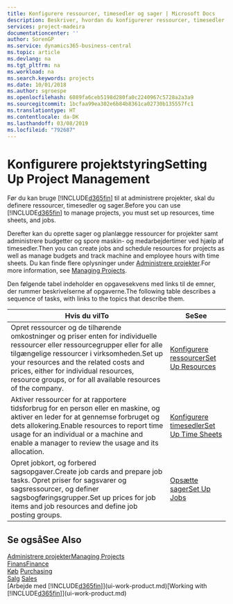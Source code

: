 ```yaml
---
title: Konfigurere ressourcer, timesedler og sager | Microsoft Docs
description: Beskriver, hvordan du konfigurerer ressourcer, timesedler og sager til at administrere projekter.
services: project-madeira
documentationcenter: ''
author: SorenGP
ms.service: dynamics365-business-central
ms.topic: article
ms.devlang: na
ms.tgt_pltfrm: na
ms.workload: na
ms.search.keywords: projects
ms.date: 10/01/2018
ms.author: sgroespe
ms.openlocfilehash: 6089fa6ceb5198d280fa0c2240967c5728a2a3a9
ms.sourcegitcommit: 1bcfaa99ea302e6b84b8361ca02730b135557fc1
ms.translationtype: HT
ms.contentlocale: da-DK
ms.lasthandoff: 03/08/2019
ms.locfileid: "792687"
---
```

# <a name="setting-up-project-management"></a><span data-ttu-id="a0e23-103">Konfigurere projektstyring</span><span class="sxs-lookup"><span data-stu-id="a0e23-103">Setting Up Project Management</span></span>
<span data-ttu-id="a0e23-104">Før du kan bruge [!INCLUDE[d365fin](includes/d365fin_md.md)] til at administrere projekter, skal du definere ressourcer, timesedler og sager.</span><span class="sxs-lookup"><span data-stu-id="a0e23-104">Before you can use [!INCLUDE[d365fin](includes/d365fin_md.md)] to manage projects, you must set up resources, time sheets, and jobs.</span></span>

<span data-ttu-id="a0e23-105">Derefter kan du oprette sager og planlægge ressourcer for projekter samt administrere budgetter og spore maskin- og medarbejdertimer ved hjælp af timesedler.</span><span class="sxs-lookup"><span data-stu-id="a0e23-105">Then you can create jobs and schedule resources for projects as well as manage budgets and track machine and employee hours with time sheets.</span></span> <span data-ttu-id="a0e23-106">Du kan finde flere oplysninger under [Administrere projekter](projects-manage-projects.md).</span><span class="sxs-lookup"><span data-stu-id="a0e23-106">For more information, see [Managing Projects](projects-manage-projects.md).</span></span>  

<span data-ttu-id="a0e23-107">Den følgende tabel indeholder en opgavesekvens med links til de emner, der rummer beskrivelserne af opgaverne.</span><span class="sxs-lookup"><span data-stu-id="a0e23-107">The following table describes a sequence of tasks, with links to the topics that describe them.</span></span>

| <span data-ttu-id="a0e23-108">Hvis du vil</span><span class="sxs-lookup"><span data-stu-id="a0e23-108">To</span></span> | <span data-ttu-id="a0e23-109">Se</span><span class="sxs-lookup"><span data-stu-id="a0e23-109">See</span></span> |
| --- | --- |
| <span data-ttu-id="a0e23-110">Opret ressourcer og de tilhørende omkostninger og priser enten for individuelle ressourcer eller ressourcegrupper eller for alle tilgængelige ressourcer i virksomheden.</span><span class="sxs-lookup"><span data-stu-id="a0e23-110">Set up your resources and the related costs and prices, either for individual resources, resource groups, or for all available resources of the company.</span></span> |[<span data-ttu-id="a0e23-111">Konfigurere ressourcer</span><span class="sxs-lookup"><span data-stu-id="a0e23-111">Set Up Resources</span></span>](projects-how-setup-resources.md) |
| <span data-ttu-id="a0e23-112">Aktiver ressourcer for at rapportere tidsforbrug for en person eller en maskine, og aktiver en leder for at gennemse forbruget og dets allokering.</span><span class="sxs-lookup"><span data-stu-id="a0e23-112">Enable resources to report time usage for an individual or a machine and enable a manager to review the usage and its allocation.</span></span> |[<span data-ttu-id="a0e23-113">Konfigurere timesedler</span><span class="sxs-lookup"><span data-stu-id="a0e23-113">Set Up Time Sheets</span></span>](projects-how-setup-time-sheets.md) |
| <span data-ttu-id="a0e23-114">Opret jobkort, og forbered sagsopgaver.</span><span class="sxs-lookup"><span data-stu-id="a0e23-114">Create job cards and prepare job tasks.</span></span> <span data-ttu-id="a0e23-115">Opret priser for sagsvarer og sagsressourcer, og definer sagsbogføringsgrupper.</span><span class="sxs-lookup"><span data-stu-id="a0e23-115">Set up prices for job items and job resources and define job posting groups.</span></span> |[<span data-ttu-id="a0e23-116">Opsætte sager</span><span class="sxs-lookup"><span data-stu-id="a0e23-116">Set Up Jobs</span></span>](projects-how-setup-jobs.md) |

## <a name="see-also"></a><span data-ttu-id="a0e23-117">Se også</span><span class="sxs-lookup"><span data-stu-id="a0e23-117">See Also</span></span>
[<span data-ttu-id="a0e23-118">Administrere projekter</span><span class="sxs-lookup"><span data-stu-id="a0e23-118">Managing Projects</span></span>](projects-manage-projects.md)  
[<span data-ttu-id="a0e23-119">Finans</span><span class="sxs-lookup"><span data-stu-id="a0e23-119">Finance</span></span>](finance.md)  
<span data-ttu-id="a0e23-120">[Køb](purchasing-manage-purchasing.md)       </span><span class="sxs-lookup"><span data-stu-id="a0e23-120">[Purchasing](purchasing-manage-purchasing.md)       </span></span>  
<span data-ttu-id="a0e23-121">[Salg](sales-manage-sales.md)   </span><span class="sxs-lookup"><span data-stu-id="a0e23-121">[Sales](sales-manage-sales.md)   </span></span>  
<span data-ttu-id="a0e23-122">[Arbejde med [!INCLUDE[d365fin](includes/d365fin_md.md)]](ui-work-product.md)</span><span class="sxs-lookup"><span data-stu-id="a0e23-122">[Working with [!INCLUDE[d365fin](includes/d365fin_md.md)]](ui-work-product.md)</span></span>  
